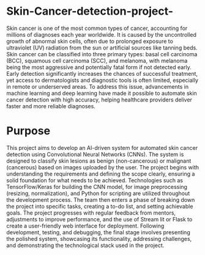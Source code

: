 # Skin-Cancer-detection-project-
Skin cancer is one of the most common types of cancer, accounting for millions of diagnoses each year worldwide. It is caused by the uncontrolled growth of abnormal skin cells, often due to prolonged exposure to ultraviolet (UV) radiation from the sun or artificial sources like tanning beds. Skin cancer can be classified into three primary types: basal cell carcinoma (BCC), squamous cell carcinoma (SCC), and melanoma, with melanoma being the most aggressive and potentially fatal form if not detected early. Early detection significantly increases the chances of successful treatment, yet access to dermatologists and diagnostic tools is often limited, especially in remote or underserved areas. To address this issue, advancements in machine learning and deep learning have made it possible to automate skin cancer detection with high accuracy, helping healthcare providers deliver faster and more reliable diagnoses.
# Purpose 
This project aims to develop an AI-driven system for automated skin cancer detection using Convolutional Neural Networks (CNNs). The system is designed to classify skin lesions as benign (non-cancerous) or malignant (cancerous) based on images uploaded by the user. The project begins with understanding the requirements and defining the scope clearly, ensuring a solid foundation for what needs to be achieved. Technologies such as TensorFlow/Keras for building the CNN model, for image preprocessing (resizing, normalization), and Python for scripting are utilized throughout the development process. The team then enters a phase of breaking down the project into specific tasks, creating a to-do list, and setting achievable goals. The project progresses with regular feedback from mentors, adjustments to improve performance, and the use of Stream lit or Flask to create a user-friendly web interface for deployment. Following development, testing, and debugging, the final stage involves presenting the polished system, showcasing its functionality, addressing challenges, and demonstrating the technological stack used in the project.
